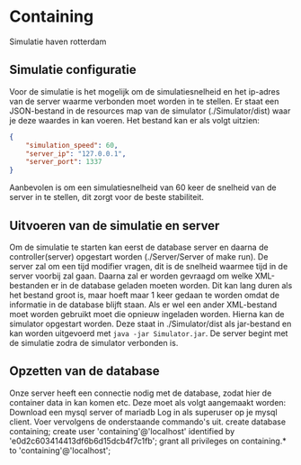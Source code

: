 # Containing
Simulatie haven rotterdam

## Simulatie configuratie
Voor de simulatie is het mogelijk om de simulatiesnelheid en het ip-adres van de server waarme verbonden moet worden in te stellen. Er staat een JSON-bestand in de resources map van de simulator (./Simulator/dist) waar je deze waardes in kan voeren. Het bestand kan er als volgt uitzien:

```json
{
    "simulation_speed": 60,
    "server_ip": "127.0.0.1",
    "server_port": 1337
}
```

Aanbevolen is om een simulatiesnelheid van 60 keer de snelheid van de server in te stellen, dit zorgt voor de beste stabiliteit.

## Uitvoeren van de simulatie en server
Om de simulatie te starten kan eerst de database server en daarna de controller(server) opgestart worden (./Server/Server of make run). De server zal om een tijd modifier vragen, dit is de snelheid waarmee tijd in de server voorbij zal gaan. Daarna zal er worden gevraagd om welke XML-bestanden er in de database geladen moeten worden. Dit kan lang duren als het bestand groot is, maar hoeft maar 1 keer gedaan te worden omdat de informatie in de database blijft staan. Als er wel een ander XML-bestand moet worden gebruikt moet die opnieuw ingeladen worden. Hierna kan de simulator opgestart worden. Deze staat in ./Simulator/dist als jar-bestand en kan worden uitgevoerd met `java -jar Simulator.jar`. De server begint met de simulatie zodra de simulator verbonden is.

## Opzetten van de database
Onze server heeft een connectie nodig met de database, zodat hier de container data in kan komen etc.
Deze moet als volgt aangemaakt worden:
Download een mysql server of mariadb
Log in als superuser op je mysql client.
Voer vervolgens de onderstaande commando's uit.
create database containing;
create user 'containing'@'localhost' identified by 'e0d2c603414413df6b6d15dcb4f7c1fb';
grant all privileges on containing.* to 'containing'@'localhost';
